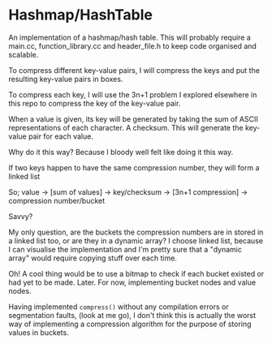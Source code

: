 # Hashmap/HashTable

An implementation of a hashmap/hash table. This will probably require
a main.cc, function_library.cc and header_file.h to keep
code organised and scalable.

To compress different key-value pairs, I will compress the keys and 
put the resulting key-value pairs in boxes.

To compress each key, I will use the 3n+1 problem I explored elsewhere
in this repo to compress the key of the key-value pair.

When a value is given, its key will be generated by taking the sum of
ASCII representations of each character. A checksum. This will generate
the key-value pair for each value. 

Why do it this way? Because I bloody well felt like doing it this way. 

If two keys happen to have the same compression number, they will form a
linked list

So;
    value -> [sum of values] -> key/checksum -> [3n+1 compression] -> compression number/bucket

Savvy?


My only question, are the buckets the compression numbers are in stored
in a linked list too, or are they in a dynamic array? I choose linked list,
because I can visualise the implementation and I'm pretty sure that a 
"dynamic array" would require copying stuff over each time.

Oh! A cool thing would be to use a bitmap to check if each bucket existed
or had yet to be made. Later. For now, implementing bucket nodes and value
nodes.

Having implemented `compress()` without any compilation errors or segmentation
faults, (look at me go), I don't think this is actually the worst way of 
implementing a compression algorithm for the purpose of storing values in
buckets.